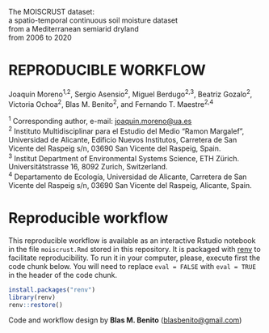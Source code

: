 The MOISCRUST dataset:  
a spatio-temporal continuous soil moisture dataset  
from a Mediterranean semiarid dryland  
from 2006 to 2020  
  
REPRODUCIBLE WORKFLOW
================
Joaquín Moreno<sup>1,2</sup>, Sergio Asensio<sup>2</sup>, Miguel
Berdugo<sup>2,3</sup>, Beatriz Gozalo<sup>2</sup>, Victoria
Ochoa<sup>2</sup>, Blas M. Benito<sup>2</sup>, and Fernando T.
Maestre<sup>2,4</sup>

<sup>1</sup> Corresponding author, e-mail: <joaquin.moreno@ua.es>  
<sup>2</sup> Instituto Multidisciplinar para el Estudio del Medio “Ramon
Margalef”, Universidad de Alicante, Edificio Nuevos Institutos,
Carretera de San Vicente del Raspeig s/n, 03690 San Vicente del Raspeig,
Spain.  
<sup>3</sup> Institut Department of Environmental Systems Science, ETH
Zürich. Universitätstrasse 16, 8092 Zurich, Switzerland.  
<sup>4</sup> Departamento de Ecología, Universidad de Alicante,
Carretera de San Vicente del Raspeig s/n, 03690 San Vicente del Raspeig,
Alicante, Spain.

# Reproducible workflow

This reproducible workflow is available as an interactive Rstudio
notebook in the file `moiscrust.Rmd` stored in this repository. It is
packaged with [renv](https://cran.r-project.org/package=renv) to
facilitate reproducibility. To run it in your computer, please, execute
first the code chunk below. You will need to replace `eval = FALSE` with
`eval = TRUE` in the header of the code chunk.

``` r
install.packages("renv")
library(renv)
renv::restore()
```

Code and workflow design by **Blas M. Benito** (<blasbenito@gmail.com>)
